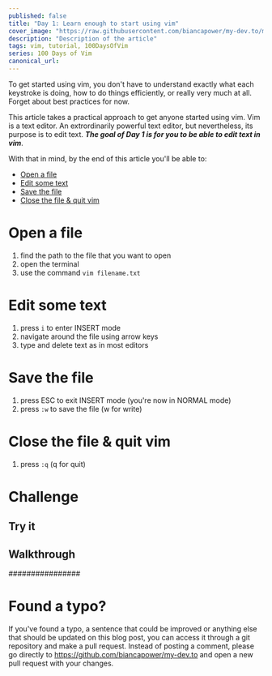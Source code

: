```yaml
---
published: false
title: "Day 1: Learn enough to start using vim"
cover_image: "https://raw.githubusercontent.com/biancapower/my-dev.to/master/blog-posts/NAME-OF-YOUR-BLOG-POST/assets/cover.png"
description: "Description of the article"
tags: vim, tutorial, 100DaysOfVim
series: 100 Days of Vim
canonical_url:
---
```


To get started using vim, you don't have to understand exactly what each keystroke is doing, how to do things efficiently, or really very much at all. Forget about best practices for now.

This article takes a practical approach to get anyone started using vim. Vim is a text editor. An extrordinarily powerful text editor, but nevertheless, its purpose is to edit text. _**The goal of Day 1 is for you to be able to edit text in vim**_.

With that in mind, by the end of this article you'll be able to:

- [Open a file](#open)
- [Edit some text](#edit)
- [Save the file](#save)
- [Close the file & quit vim](#quit)

# Open a file <a name="open"></a>

1. find the path to the file that you want to open
2. open the terminal
3. use the command `vim filename.txt`

# Edit some text <a name="edit"></a>

1. press `i` to enter INSERT mode
2. navigate around the file using arrow keys
3. type and delete text as in most editors

# Save the file <a name="save"></a>

1. press ESC to exit INSERT mode (you're now in NORMAL mode)
2. press `:w` to save the file (w for write)

# Close the file & quit vim <a name="quit"></a>

1. press `:q` (q for quit)

# Challenge

## Try it

## Walkthrough

################

# Found a typo?

If you've found a typo, a sentence that could be improved or anything else that should be updated on this blog post, you can access it through a git repository and make a pull request. Instead of posting a comment, please go directly to https://github.com/biancapower/my-dev.to and open a new pull request with your changes.
